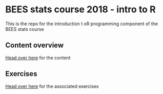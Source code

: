 # BEES stats course 2018 - intro to R
This is the repo for the introduction t oR programming component of the BEES stats course

## Content overview
[Head over here](https://github.com/nicercode/2018_BEES_regression/blob/master/Overview.md) for the content

## Exercises 
[Head over here](https://github.com/nicercode/2018_BEES_regression/blob/master/Exercises.md) for the associated exercises
